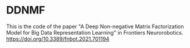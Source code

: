 # DDNMF
This is the code of the paper "A Deep Non-negative Matrix Factorization Model for Big Data Representation Learning" in Frontiers Neurorobotics. https://doi.org/10.3389/fnbot.2021.701194
